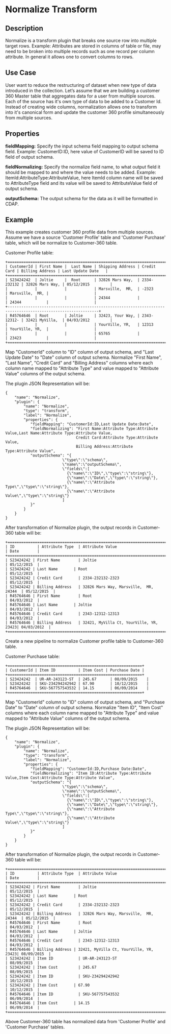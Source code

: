 # Normalize Transform


Description
-----------
Normalize is a transform plugin that breaks one source row into multiple target rows.
Example: Attributes are stored in columns of table or file, may need to be broken into multiple records such as one
record per column attribute.
In general it allows one to convert columns to rows.

Use Case
--------
User want to reduce the restructuring of dataset when new type of data introduced in the collection.
Let’s assume that we are building a customer 360 Master table that aggregates data for a user from multiple sources.
Each of the source has it's own type of data to be added to a Customer Id. Instead of creating wide columns,
normalization allows one to transform into it's canonical form and update the customer 360 profile simultaneously
from multiple sources.


Properties
----------
**fieldMapping:** Specify the input schema field mapping to output schema field.
Example: CustomerID:ID, here value of CustomerID will be saved to ID field of output schema.

**fieldNormalizing:** Specify the normalize field name, to what output field it should be mapped to and where the value
needs to be added.
Example: ItemId:AttributeType:AttributeValue, here ItemId column name will be saved to AttributeType field and its
value will be saved to AttributeValue field of output schema.

**outputSchema:** The output schema for the data as it will be formatted in CDAP.

Example
-------
This example creates customer 360 profile data from multiple sources.
Assume we have a source 'Customer Profile' table and 'Customer Purchase' table, which will be normalize to
Customer-360 table.

Customer Profile table:

    +==============================================================================================================+
    | CustomerId | First Name |  Last Name | Shipping Address | Credit Card | Billing Address | Last Update Date   |
    +==============================================================================================================+
    | S23424242  | Joltie     |  Root      | 32826 Mars Way,  | 2334-232132 | 32826 Mars Way, | 05/12/2015         |
    |            |            |            | Marsville,  MR,  | -2323       | Marsville,  MR, |                    |
    |            |            |            | 24344            |             | 24344           |                    |
    +--------------------------------------------------------------------------------------------------------------+
    | R45764646  | Root       | Joltie     | 32423, Your Way, | 2343-12312- | 32421 MyVilla,  | 04/03/2012         |
    |            |            |            | YourVille, YR,   | 12313       | YourVille, YR,  |                    |
    |            |            |            | 65765            |             | 23423           |                    |
    +==============================================================================================================+

Map "CustomerId" column to "ID" column of output schema, and "Last Update Date" to "Date" column of output schema.
Normalize "First Name", "Last Name", "Credit Card" and "Billing Address" columns where each column name mapped to
"Attribute Type" and value mapped to "Attribute Value" columns of the output schema.

The plugin JSON Representation will be:

    {
        "name": "Normalize",
        "plugin": {
            "name": "Normalize",
            "type": "transform",
            "label": "Normalize",
            "properties": {
               "fieldMapping": "CustomerId:ID,Last Update Date:Date",
               "fieldNormalizing": "First Name:Attribute Type:Attribute Value,Last Name:Attribute Type:Attribute Value,
                                   Credit Card:Attribute Type:Attribute Value,
                                   Billing Address:Attribute Type:Attribute Value",
               "outputSchema": "{
                             \"type\":\"schema\",
                             \"name\":\"outputSchema\",
                             \"fields\":[
                               {\"name\":\"ID\",\"type\":\"string\"},
                               {\"name\":\"Date\",\"type\":\"string\"},
                               {\"name\":\"Attribute Type\",\"type\":\"string\"},
                               {\"name\":\"Attribute Value\",\"type\":\"string\"}
                             ]
               }"
            }
        }
    }


After transformation of Normalize plugin, the output records in Customer-360 table will be:

    +====================================================================================+
    | ID	      | Attribute Type	| Attribute Value	                       | Date        |
    +====================================================================================+
    | S23424242	| First Name	    | Joltie	                               | 05/12/2015  |
    | S23424242	| Last Name	      | Root	                                 | 05/12/2015  |
    | S23424242	| Credit Card	    | 2334-232132-2323	                     | 05/12/2015  |
    | S23424242	| Billing Address	| 32826 Mars Way, Marsville,  MR, 24344	 | 05/12/2015  |
    | R45764646	| First Name	    | Root                                   | 04/03/2012  |
    | R45764646	| Last Name	      | Joltie                                 | 04/03/2012  |
    | R45764646	| Credit Card	    | 2343-12312-12313	                     | 04/03/2012  |
    | R45764646	| Billing Address	| 32421, MyVilla Ct, YourVille, YR, 23423| 04/03/2012  |
    +====================================================================================+

Create a new pipeline to normalize Customer profile table to Customer-360 table.

Customer Purchase table:

    +===========================================================+
    | CustomerId | Item ID	        | Item Cost	| Purchase Date |
    +===========================================================+
    | S23424242  | UR-AR-243123-ST	| 245.67	  | 08/09/2015    |
    | S23424242  | SKU-234294242942	| 67.90 	  | 10/12/2015    |
    | R45764646  | SKU-567757543532	| 14.15 	  | 06/09/2014    |
    +===========================================================+

Map "CustomerId" column to "ID" column of output schema, and "Purchase Date" to "Date" column of output schema.
Normalize "Item ID", "Item Cost" columns where each column name mapped to "Attribute Type" and value mapped to
"Attribute Value" columns of the output schema.

The plugin JSON Representation will be:

    {
        "name": "Normalize",
        "plugin": {
            "name": "Normalize",
            "type": "transform",
            "label": "Normalize",
            "properties": {
               "fieldMapping": "CustomerId:ID,Purchase Date:Date",
               "fieldNormalizing": "Item ID:Attribute Type:Attribute Value,Item Cost:Attribute Type:Attribute Value",
               "outputSchema": "{
                             \"type\":\"schema\",
                             \"name\":\"outputSchema\",
                             \"fields\":[
                               {\"name\":\"ID\",\"type\":\"string\"},
                               {\"name\":\"Date\",\"type\":\"string\"},
                               {\"name\":\"Attribute Type\",\"type\":\"string\"},
                               {\"name\":\"Attribute Value\",\"type\":\"string\"}
                             ]
               }"
            }
        }
    }

After transformation of Normalize plugin, the output records in Customer-360 table will be:

    +====================================================================================+
    | ID	      | Attribute Type	| Attribute Value	                       | Date        |
    +====================================================================================+
    | S23424242	| First Name	    | Joltie	                               | 05/12/2015  |
    | S23424242	| Last Name	      | Root	                                 | 05/12/2015  |
    | S23424242	| Credit Card	    | 2334-232132-2323	                     | 05/12/2015  |
    | S23424242	| Billing Address	| 32826 Mars Way, Marsville,  MR, 24344	 | 05/12/2015  |
    | R45764646	| First Name	    | Root                                   | 04/03/2012  |
    | R45764646	| Last Name	      | Joltie                                 | 04/03/2012  |
    | R45764646	| Credit Card	    | 2343-12312-12313	                     | 04/03/2012  |
    | R45764646	| Billing Address | 32421, MyVilla Ct, YourVille, YR, 23423| 08/09/2015  |
    | S23424242	| Item ID	        | UR-AR-243123-ST                        | 08/09/2015  |
    | S23424242	| Item Cost     	| 245.67                                 | 08/09/2015  |
    | S23424242	| Item ID        	| SKU-234294242942                       | 10/12/2015  |
    | S23424242	| Item Cost	      | 67.90                                  | 10/12/2015  |
    | R45764646	| Item ID       	| SKU-567757543532                       | 06/09/2014  |
    | R45764646	| Item Cost       | 14.15                                  | 06/09/2014  |
    +====================================================================================+

Above Customer-360 table has normalized data from 'Customer Profile' and 'Customer Purchase' tables.
